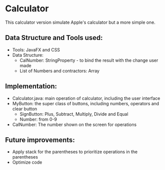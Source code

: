 # Calculator

This calculator version simulate Apple's calculator but a more simple one. 

## Data Structure and Tools used:
- Tools: JavaFX and CSS
- Data Structure: 
  + CalNumber: StringProperty - to bind the result with the change user made
  + List of Numbers and contractors: Array

## Implementation:
- Calculator.java: main operation of calculator, including the user interface
- MyButton: the super class of buttons, including numbers, operators and clear button
  + SignButton: Plus, Subtract, Multiply, Divide and Equal
  + Number: from 0-9
- CalNumber: The number shown on the screen for operations
  
## Future improvements:
- Apply stack for the parentheses to prioritize operations in the parentheses
- Optimize code
